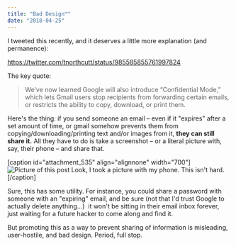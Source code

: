 ```yaml
---
title: "Bad Design™"
date: "2018-04-25"
---
```


I tweeted this recently, and it deserves a little more explanation (and permanence):

https://twitter.com/tnorthcutt/status/985585855761997824

The key quote:

> We’ve now learned Google will also introduce “Confidential Mode,” which lets Gmail users stop recipients from forwarding certain emails, or restricts the ability to copy, download, or print them.

Here's the thing: if you send someone an email – even if it "expires" after a set amount of time, or gmail somehow prevents them from copying/downloading/printing text and/or images from it, **they can still share it.** All they have to do is take a screenshot – or a literal picture with, say, their phone – and share that.

\[caption id="attachment\_535" align="alignnone" width="700"\]![Picture of this post](images/screen-pic-1024x768.jpg) Look, I took a picture with my phone. This isn't hard.\[/caption\]

Sure, this has some utility. For instance, you could share a password with someone with an "expiring" email, and be sure (not that I'd trust Google to actually delete anything...)  it won't be sitting in their email inbox forever, just waiting for a future hacker to come along and find it.

But promoting this as a way to prevent sharing of information is misleading, user-hostile, and bad design. Period, full stop.
